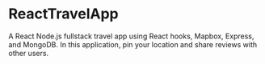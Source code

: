 # ReactTravelApp
A React Node.js fullstack travel app using React hooks, Mapbox, Express, and MongoDB. In this application, pin your location and share reviews with other users.
